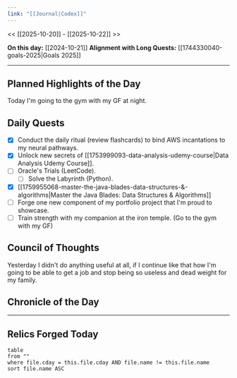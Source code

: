 ```yaml
---
link: "[[Journal|Codex]]"
---
```

<< [[2025-10-20]] - [[2025-10-22]] >>

**On this day:** [[2024-10-21]]
**Alignment with Long Quests:** [[1744330040-goals-2025|Goals 2025]]

---
## Planned Highlights of the Day
Today I'm going to the gym with my GF at night.

## Daily Quests
- [x] Conduct the daily ritual (review flashcards) to bind AWS incantations to my neural pathways.
- [x] Unlock new secrets of [[1753999093-data-analysis-udemy-course|Data Analysis Udemy Course]].
- [ ] Oracle's Trials (LeetCode).
	- [ ] Solve the Labyrinth (Python).
- [x] [[1759955068-master-the-java-blades-data-structures-&-algorithms|Master the Java Blades: Data Structures & Algorithms]]
- [ ] Forge one new component of my portfolio project that I'm proud to showcase.
- [ ] Train strength with my companion at the iron temple. (Go to the gym with my GF)

## Council of Thoughts
Yesterday I didn't do anything useful at all, if I continue like that how I'm going to be able to get a job and stop being so useless and dead weight for my family.

## Chronicle of the Day


---
## Relics Forged Today
```dataview
table
from ""
where file.cday = this.file.cday AND file.name != this.file.name
sort file.name ASC
```

